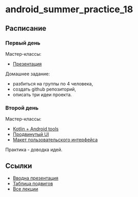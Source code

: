 # android_summer_practice_18

## Расписание

### Первый день

Мастер-классы:

* [Презентация](https://docs.google.com/presentation/d/1NMaPBoGbhrlKbHFrSEAl_aERa5yFdrm9yCQIvk2YVN0/edit#slide=id.g3b9556c891_0_1)


Домашнее задание:

* разбиться на группы по 4 человека,
* создать github репозиторий, 
* описать три идеи проекта.

### Второй день

Мастер-классы:

* [Kotlin + Android tools](https://docs.google.com/presentation/d/1VO2XrUpLFc49Qs8Ya2-Iokf0vfivvU1WYMUszujV0GM/edit#slide=id.g287286d170_0_0)
* [Продвинутый UI](https://docs.google.com/presentation/d/1dNSyLjcuKdHXpAXNSUeA3dFUbCrPK5BXMMNtSHAEROE/edit#slide=id.g287286d170_0_0)
* [Макет пользовательского интерфейса](https://docs.google.com/presentation/d/1xpCLgCvJn2GotpKFR9w0qZayK0Qc5fKMvy-LXjcU-HQ/edit#slide=id.p1)

Практика - доводка идей. 

## Ссылки

* [Вводна презентация](https://docs.google.com/presentation/d/1nYrgVX7OtLg7bmOg3Y3veRlzF_u4WzMqfGwxplFBnFo/edit#slide=id.p)
* [Таблица подвигов](https://docs.google.com/spreadsheets/d/1_YoM97PYxOK3rU1ZJw_2lKaaoqCHt5yVxxsZyC1-9K4/edit#gid=0)
* [Все лекции](https://drive.google.com/drive/folders/0B-cth7-Fd75FQnJLYktiX3JhT2c)

